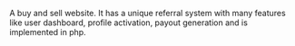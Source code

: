 A buy and sell website. It has a unique referral system with many features like user dashboard, profile activation, payout generation and is implemented in php.
